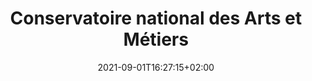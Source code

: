 ---
slug: cnam
title: "Conservatoire national des Arts et Métiers"
layout: presentation
institution:
    heig: 1
    logo: cnam
    short: Cnam
    name: "Conservatoire national des Arts et Métiers"
    web: "https://www.cnam.fr/"
chaire: true
date: 2021-09-01T16:27:15+02:00
frontphoto: "https://upload.wikimedia.org/wikipedia/commons/6/67/Mus%C3%A9e_du_Conservatoire_national_des_Arts_et_M%C3%A9tiers_-_panoramio.jpg"
description: "Une brève présentation du Cnam."
slides: [
    ["img", "https://1drv.ms/i/s!AnQx_v88q65QgdjrQEjjVc_SYZnKXfA?embed=1"],
    ["img", "https://1drv.ms/i/s!AnQx_v88q65QgdjrPy2dhjwXSF5jkcs?embed=1"],
    ["img", "https://1drv.ms/i/s!AnQx_v88q65QgdfAAIsOndmq3CSakSs?embed=1"],
    ["img", "https://1drv.ms/i/s!AnQx_v88q65QgdfAAf_hJlIx0iphlFI?embed=1"],
    ["img", "https://1drv.ms/i/s!AnQx_v88q65Qgde_fUqWBNTMZIYCn0o?embed=1"],
    ["img", "https://1drv.ms/i/s!AnQx_v88q65Qgde_fIl-1Nw8Gi_kpio?embed=1"],
    ["img", "https://1drv.ms/i/s!AnQx_v88q65Qgde_fhRGnC03lsEC2ng?embed=1"]
]
---